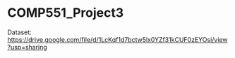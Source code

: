 # COMP551_Project3

Dataset: https://drive.google.com/file/d/1LcKqf1d7bctw5lx0YZf31kCUF0zEYOsi/view?usp=sharing
